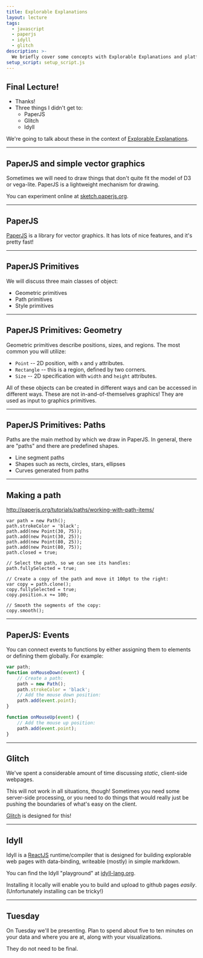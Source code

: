 ```yaml
---
title: Explorable Explanations
layout: lecture
tags:
  - javascript
  - paperjs
  - idyll
  - glitch
description: >-
  We briefly cover some concepts with Explorable Explanations and platforms for them.
setup_script: setup_script.js
---
```


## Final Lecture!

 * Thanks!
 * Three things I didn't get to:
    * PaperJS
    * Glitch
    * Idyll

We're going to talk about these in the context of [Explorable Explanations](https://explorabl.es/).

---

## PaperJS and simple vector graphics

Sometimes we will need to draw things that don't quite fit the model of D3 or
vega-lite.  PaperJS is a lightweight mechanism for drawing.

You can experiment online at [sketch.paperjs.org](http://sketch.paperjs.org/).

---

## PaperJS

<!-- .slide: class="fullHeight" -->

<div class="multiCol" data-markdown=true>
  <div class="col fullHeight">
    <canvas data-paper-resize="true" data-paper-script="figure_cell_spin"></canvas>
  </div>
<div class="col fullHeight" style="vertical-align: baseline;" data-markdown=true>

[PaperJS](http://paperjs.org/) is a library for vector graphics.  It has
lots of nice features, and it's pretty fast!

</div>
</div>

---

## PaperJS Primitives

We will discuss three main classes of object:

 * Geometric primitives
 * Path primitives
 * Style primitives

---

## PaperJS Primitives: Geometry

Geometric primitives describe positions, sizes, and regions.  The most common you will utilize:

 * `Point` -- 2D position, with `x` and `y` attributes.
 * `Rectangle` -- this is a region, defined by two corners.
 * `Size` -- 2D specification with `width` and `height` attributes.

All of these objects can be created in different ways and can be accessed in
different ways.  These are not in-and-of-themselves graphics!  They are used as
input to graphics primitives.

---

## PaperJS Primitives: Paths

Paths are the main method by which we draw in PaperJS.  In general, there are "paths" and there are predefined shapes.

 * Line segment paths
 * Shapes such as rects, circles, stars, ellipses
 * Curves generated from paths

---

## Making a path

http://paperjs.org/tutorials/paths/working-with-path-items/

```
var path = new Path();
path.strokeColor = 'black';
path.add(new Point(30, 75)); 
path.add(new Point(30, 25)); 
path.add(new Point(80, 25));
path.add(new Point(80, 75));
path.closed = true;

// Select the path, so we can see its handles:
path.fullySelected = true;

// Create a copy of the path and move it 100pt to the right:
var copy = path.clone();
copy.fullySelected = true;
copy.position.x += 100;

// Smooth the segments of the copy:
copy.smooth();
```
<!-- .element: style="font-size: 50%;" -->

<canvas data-paper-resize="true" data-paper-script="figure_cloned_square"></canvas>

---

## PaperJS: Events

You can connect events to functions by either assigning them to elements or defining them globally.  For example:

```javascript
var path;
function onMouseDown(event) {
	// Create a path:
	path = new Path();
	path.strokeColor = 'black';
	// Add the mouse down position:
	path.add(event.point);
}

function onMouseUp(event) {
	// Add the mouse up position:
	path.add(event.point);
}
```

---

## Glitch

We've spent a considerable amount of time discussing *static*, client-side webpages.

This will not work in all situations, though!  Sometimes you need some
server-side processing, or you need to do things that would really just be
pushing the boundaries of what's easy on the client.

[Glitch](https://glitch.com/) is designed for this!

---

## Idyll

Idyll is a [ReactJS](https://reactjs.org/) runtime/compiler that is designed
for building explorable web pages with data-binding, writeable (mostly) in
simple markdown.

You can find the Idyll "playground" at [idyll-lang.org](https://idyll-lang.org/).

Installing it locally will enable you to build and upload to github pages
*easily*.  (Unfortunately installing can be tricky!)

---

## Tuesday

On Tuesday we'll be presenting.  Plan to spend about five to ten minutes on your data and where you are at, along with your visualizations.

They do not need to be final.

